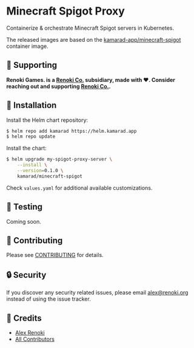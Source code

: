 Minecraft Spigot Proxy
======================

Containerize & orchestrate Minecraft Spigot servers in Kubernetes.

The released images are based on the [kamarad-app/minecraft-spigot](https://github.com/kamarad-coal/minecraft-spigot) container image.

## 🤝 Supporting

**Renoki Games. is a [Renoki Co.](https://github.com/renoki-co) subsidiary, made with ❤. Consider reaching out and supporting [Renoki Co.](https://github.com/renoki-co).**

## 🚀 Installation

Install the Helm chart repository:

```bash
$ helm repo add kamarad https://helm.kamarad.app
$ helm repo update
```

Install the chart:

```bash
$ helm upgrade my-spigot-proxy-server \
    --install \
    --version=0.1.0 \
    kamarad/minecraft-spigot
```

Check `values.yaml` for additional available customizations.

## 🐛 Testing

Coming soon.

## 🤝 Contributing

Please see [CONTRIBUTING](../../CONTRIBUTING.md) for details.

## 🔒  Security

If you discover any security related issues, please email alex@renoki.org instead of using the issue tracker.

## 🎉 Credits

- [Alex Renoki](https://github.com/rennokki)
- [All Contributors](../../../../contributors)
